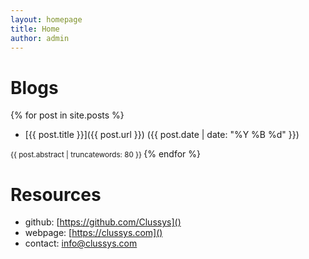 ```yaml
---
layout: homepage
title: Home
author: admin
---
```


# Blogs

{% for post in site.posts %}
- [{{ post.title }}]({{ post.url }}) ({{ post.date | date: "%Y %B %d" }}) <br>
<small>
{{ post.abstract | truncatewords: 80 }}
</small>
{% endfor %}


<br>

# Resources

- github: [https://github.com/Clussys]()
- webpage: [https://clussys.com]()
- contact: [info@clussys.com]()